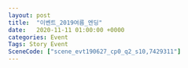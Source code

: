 ```yaml
---
layout: post
title:  "이벤트_2019여름_엔딩"
date:   2020-11-11 01:00:00 +0000
categories: Event
Tags: Story Event
SceneCode: ["scene_evt190627_cp0_q2_s10,7429311"]
---
```

